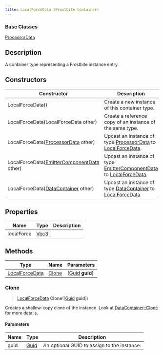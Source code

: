```yaml
---
title: LocalForceData (Frostbite Container)
---
```

### Base Classes

[ProcessorData](ProcessorData)

## Description

A container type representing a Frostbite instance entry.

## Constructors

| Constructor                                                               | Description                                                                                                         |
| ------------------------------------------------------------------------- | ------------------------------------------------------------------------------------------------------------------- |
| LocalForceData()                                                          | Create a new instance of this container type.                                                                       |
| LocalForceData(LocalForceData other)                                      | Create a reference copy of an instance of the same type.                                                            |
| LocalForceData([ProcessorData](ProcessorData) other)                      | Upcast an instance of type [ProcessorData](ProcessorData) to [LocalForceData](LocalForceData).                      |
| LocalForceData([EmitterComponentData](EmitterComponentData) other)        | Upcast an instance of type [EmitterComponentData](EmitterComponentData) to [LocalForceData](LocalForceData).        |
| LocalForceData([DataContainer](/vext/ref/cls/shr/datacontainer) other) | Upcast an instance of type [DataContainer](/vext/ref/cls/shr/datacontainer) to [LocalForceData](LocalForceData). |

## Properties

| Name       | Type                              | Description |
| ---------- | --------------------------------- | ----------- |
| localForce | [Vec3](/vext/ref/cls/shr/Vec3) |             |

## Methods

| Type                             | Name            | Parameters                                     |
| -------------------------------- | --------------- | ---------------------------------------------- |
| [LocalForceData](LocalForceData) | [Clone](#clone) | \[[Guid](/vext/ref/cls/shr/guid) **guid**\] |

### Clone

> [LocalForceData](LocalForceData) **Clone**(\[[Guid](/vext/ref/cls/shr/guid) **guid**\])

Creates a shallow-copy clone of the instance. Look at [DataContainer::Clone](/vext/ref/cls/shr/datacontainer#clone) for more details.

#### Parameters

| Name | Type         | Description                                 |
| ---- | ------------ | ------------------------------------------- |
| guid | [Guid](Guid) | An optional GUID to assign to the instance. |
